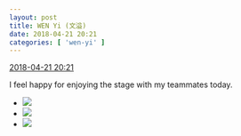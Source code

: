 ```yaml
---
layout: post
title: WEN Yi (文溢)
date: 2018-04-21 20:21
categories: [ 'wen-yi' ]
---
```


<div class="weibo-info">
  <a href="https://weibo.com/6507106244/Gd9gWbfer">2018-04-21 20:21</a>
</div>

I feel happy for enjoying the stage with my teammates today.

<!-- more -->

<ul class="weibo-pic-list-1">
  <li class="weibo-pic">
    <a href="http://wx4.sinaimg.cn/mw690/0076n9Awgy1fqkjmgb70ij30qo1bf7d5.jpg"><img src="http://wx4.sinaimg.cn/thumb150/0076n9Awgy1fqkjmgb70ij30qo1bf7d5.jpg"/></a>
  </li>
  <li class="weibo-pic">
    <a href="http://wx1.sinaimg.cn/mw690/0076n9Awgy1fqkjmf3v88j31bf0qo7eh.jpg"><img src="http://wx1.sinaimg.cn/thumb150/0076n9Awgy1fqkjmf3v88j31bf0qo7eh.jpg"/></a>
  </li>
  <li class="weibo-pic">
    <a href="http://wx1.sinaimg.cn/mw690/0076n9Awgy1fqkjmhm0coj31bf0qodon.jpg"><img src="http://wx1.sinaimg.cn/thumb150/0076n9Awgy1fqkjmhm0coj31bf0qodon.jpg"/></a>
  </li>
</ul>
